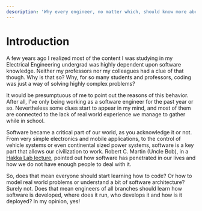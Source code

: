 ```yaml
---
description: 'Why every engineer, no matter which, should know more about software.'
---
```


# Introduction

A few years ago I realized most of the content I was studying in my Electrical Engineering undergrad was highly dependent upon software knowledge. Neither my professors nor my colleagues had a clue of that though. Why is that so? Why, for so many students and professors, coding was just a way of solving highly complex problems?

It would be presumptuous of me to point out the reasons of this behavior. After all, I've only being working as a software engineer for the past year or so. Nevertheless some clues start to appear in my mind, and most of them are connected to the lack of real world experience we manage to gather while in school.

Software became a critical part of our world, as you acknowledge it or not.  From very simple electronics and mobile applications, to the control of vehicle systems or even continental sized power systems, software is a key part that allows our civilization to work. Robert C. Martin \(Uncle Bob\), in a [Hakka Lab lecture](https://youtu.be/HhNIttd87xs?t=843), pointed out how software has penetrated in our lives and how we do not have enough people to deal with it.

So, does that mean everyone should start learning how to code? Or how to model real world problems or understand a bit of software architecture? Surely not. Does that mean engineers of all branches should learn how software is developed, where does it run, who develops it and how is it deployed? In my opinion, yes!

